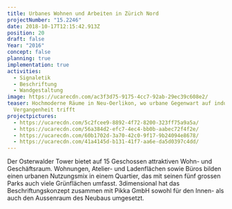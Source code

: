 ```yaml
---
title: Urbanes Wohnen und Arbeiten in Zürich Nord
projectNumber: "15.2246"
date: 2018-10-17T12:15:42.913Z
position: 20
draft: false
Year: "2016"
concept: false
planning: true
implementation: true
activities:
  - Signaletik
  - Beschriftung
  - Wandgestaltung
image: https://ucarecdn.com/ac3f3d75-9175-4cc7-92ab-29ec39c608e2/
teaser: Hochmoderne Räume in Neu-Oerlikon, wo urbane Gegenwart auf industrielle
  Vergangenheit trifft
projectpictures:
  - https://ucarecdn.com/5c2fcee9-8892-4f72-8200-323ff75a9a5a/
  - https://ucarecdn.com/56a384d2-efc7-4ec4-bb0b-aabec72f4f2e/
  - https://ucarecdn.com/60b1702d-3a70-42c0-9f17-9b24094e8678/
  - https://ucarecdn.com/41a4145d-b131-41f7-aa6e-da5d0397c4dd/
---
```

Der Osterwalder Tower bietet auf 15 Geschossen attraktiven Wohn- und Geschäftsraum. Wohnungen, Atelier- und Ladenflächen sowie Büros bilden einen urbanen Nutzungsmix in einem Quartier, das mit seinen fünf grossen Parks auch viele Grünflächen umfasst. 3dimensional hat das Beschriftungskonzept zusammen mit Pikka GmbH sowohl für den Innen- als auch den Aussenraum des Neubaus umgesetzt.
